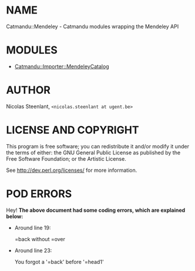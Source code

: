 # NAME

Catmandu::Mendeley - Catmandu modules wrapping the Mendeley API

# MODULES

- [Catmandu::Importer::MendeleyCatalog](https://metacpan.org/pod/Catmandu::Importer::MendeleyCatalog)

# AUTHOR

Nicolas Steenlant, `<nicolas.steenlant at ugent.be>`



# LICENSE AND COPYRIGHT

This program is free software; you can redistribute it and/or modify it
under the terms of either: the GNU General Public License as published
by the Free Software Foundation; or the Artistic License.

See http://dev.perl.org/licenses/ for more information.

# POD ERRORS

Hey! **The above document had some coding errors, which are explained below:**

- Around line 19:

    &#x3d;back without =over

- Around line 23:

    You forgot a '=back' before '=head1'
